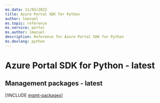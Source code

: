 ```yaml
---
ms.data: 11/03/2022
title: Azure Portal SDK for Python
author: lmazuel
ms.topic: reference
ms.service: portal
ms.author: lmazuel
description: Reference for Azure Portal SDK for Python
ms.devlang: python
---
```

# Azure Portal SDK for Python - latest

## Management packages - latest
[!INCLUDE [mgmt-packages](portal-mgmt-index.md)]